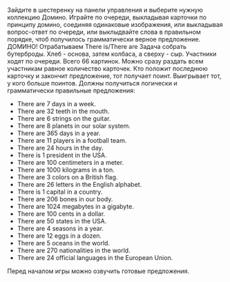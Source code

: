 Зайдите в шестеренку на панели управления и выберите нужную коллекцию Домино. Играйте по очереди, выкладывая карточки по принципу домино, соединяя одинаковые изображения, или выкладывая вопрос-ответ по очереди,
или выклыдвайте слова в правильном порядке, чтоб получилось грамматически верное предложение.
ДОМИНО! Отрабатываем There is/There are
Задача собрать бутерброды. Хлеб - основа, затем колбаса, а сверху - сыр. Участники ходят по очереди. Всего 66 картинок. Можно сразу раздать всем участникам равное количество карточек. Кто положит последнюю карточку и закончит предложение, тот получает поинт. Выигрывает тот, у кого больше поинтов.  Должны получиться логически и грамматически правильные предложения:

- There are 7 days in a week.
- There are 32 teeth in the mouth.
- There are 6 strings on the guitar.
- There are 8 planets in our solar system.
- There are 365 days in a year.
- There are 11 players in a football team.
- There are 24 hours in the day.
- There is 1 president in the USA.
- There are 100 centimeters in a meter.
- There are 1000 kilograms in a ton.
- There are 3 colors on a British flag.
- There are 26 letters in the English alphabet.
- There is 1 capital in a country.
- There are 206 bones in our body.
- There are 1024 megabytes in a gigabyte.
- There are 100 cents in a dollar.
- There are 50 states in the USA.
- There are 4 seasons in a year.
- There are 12 eggs in a dozen.
- There are 5 oceans in the world.
- There are 270 nationalities in the world.
- There are 24 official languages in the European Union.

Перед началом игры можно озвучить готовые предложения.
